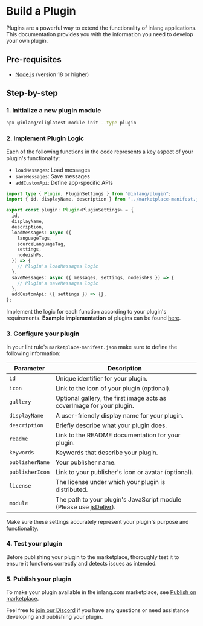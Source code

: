 # Build a Plugin

Plugins are a powerful way to extend the functionality of inlang applications. This documentation provides you with the information you need to develop your own plugin.

## Pre-requisites

- [Node.js](https://nodejs.org/en/) (version 18 or higher)

## Step-by-step

### 1. Initialize a new plugin module

```bash
npx @inlang/cli@latest module init --type plugin
```

### 2. Implement Plugin Logic

Each of the following functions in the code represents a key aspect of your plugin's functionality:

- `loadMessages`: Load messages
- `saveMessages`: Save messages
- `addCustomApi`: Define app-specific APIs

```typescript
import type { Plugin, PluginSettings } from "@inlang/plugin";
import { id, displayName, description } from "../marketplace-manifest.json";

export const plugin: Plugin<PluginSettings> = {
  id,
  displayName,
  description,
  loadMessages: async ({
    languageTags,
    sourceLanguageTag,
    settings,
    nodeishFs,
  }) => {
    // Plugin's loadMessages logic
  },
  saveMessages: async ({ messages, settings, nodeishFs }) => {
    // Plugin's saveMessages logic
  },
  addCustomApi: ({ settings }) => {},
};
```

Implement the logic for each function according to your plugin's requirements.
**Example implementation** of plugins can be found [here](https://github.com/opral/monorepo/tree/main/inlang/packages/plugins).

### 3. Configure your plugin

In your lint rule's `marketplace-manifest.json` make sure to define the following information:

| Parameter       | Description                                                                                     |
| --------------- | ----------------------------------------------------------------------------------------------- |
| `id`            | Unique identifier for your plugin.                                                              |
| `icon`          | Link to the icon of your plugin (optional).                                                     |
| `gallery`       | Optional gallery, the first image acts as coverImage for your plugin.                           |
| `displayName`   | A user-friendly display name for your plugin.                                                   |
| `description`   | Briefly describe what your plugin does.                                                         |
| `readme`        | Link to the README documentation for your plugin.                                               |
| `keywords`      | Keywords that describe your plugin.                                                             |
| `publisherName` | Your publisher name.                                                                            |
| `publisherIcon` | Link to your publisher's icon or avatar (optional).                                             |
| `license`       | The license under which your plugin is distributed.                                             |
| `module`        | The path to your plugin's JavaScript module (Please use [jsDelivr](https://www.jsdelivr.com/)). |

Make sure these settings accurately represent your plugin's purpose and functionality.

### 4. Test your plugin

Before publishing your plugin to the marketplace, thoroughly test it to ensure it functions correctly and detects issues as intended.

### 5. Publish your plugin

To make your plugin available in the inlang.com marketplace, see [Publish on marketplace](/documentation/publish-to-marketplace).

Feel free to [join our Discord](https://discord.gg/CNPfhWpcAa) if you have any questions or need assistance developing and publishing your plugin.

<br/>

<doc-links>
    <doc-link title="Whatis a plugin?" icon="mdi:skip-previous" href="/documentation/plugin/guide" description="Learn why you should use plugins."></doc-link>
	<doc-link title="API Introduction" icon="mdi:skip-next" href="/documentation/plugin/api-introduction" description="Read Plugin API Reference."></doc-link>
</doc-links>

<br/>
<br/>
